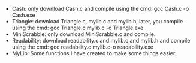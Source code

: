 - Cash: only download Cash.c and compile using the cmd: gcc Cash.c -o Cash.exe
- Triangle: download Triangle.c, mylib.c and mylib.h, later, you compile using the cmd: gcc Triangle.c mylib.c -o Triangle.exe 
- MiniScrabble: only download MiniScrabble.c and compile.
- Readability: download readability.c and mylib.c and mylib.h and compile using the cmd: gcc readability.c mylib.c-o readability.exe
- MyLib: Some functions I have created to make some things easier.
